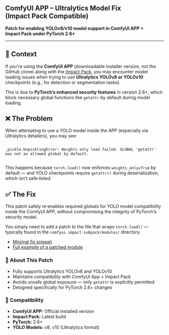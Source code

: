 <section>
  <h1>ComfyUI APP – Ultralytics Model Fix (Impact Pack Compatible)</h1>
  <p><strong>Patch for enabling YOLOv8/v10 model support in ComfyUI APP + Impact Pack under PyTorch 2.6+</strong></p>
  <hr/>

  <h2>📌 Context</h2>
  <p>
    If you're using the <strong>ComfyUI APP</strong> (downloadable installer version, not the GitHub clone)
    along with the
    <a href="https://github.com/ltdrdata/ComfyUI-Impact-Pack" target="_blank" rel="noopener">Impact Pack</a>,
    you may encounter model loading issues when trying to use
    <strong>Ultralytics YOLOv8 or YOLOv10</strong> checkpoints
    (e.g., for detection or segmentation tasks).
  </p>
  <p>
    This is due to <strong>PyTorch’s enhanced security features</strong> in version 2.6+,
    which block necessary global functions like <code>getattr</code> by default during model loading.
  </p>

  <h2>❌ The Problem</h2>
  <p>When attempting to use a YOLO model inside the APP (especially via Ultralytics detailers), you may see:</p>
  <pre><code class="language-python">
_pickle.UnpicklingError: Weights only load failed. GLOBAL 'getattr' was not an allowed global by default.
  </code></pre>
  <p>
    This happens because <code>torch.load()</code> now enforces <code>weights_only=True</code> by default —
    and YOLO checkpoints require <code>getattr()</code> during deserialization, which isn’t safe‑listed.
  </p>

  <h2>✅ The Fix</h2>
  <p>
    This patch safely re‑enables required globals for YOLO model compatibility inside the ComfyUI APP,
    without compromising the integrity of PyTorch’s security model.
  </p>
  <p>
    You simply need to add a patch to the file that wraps <code>torch.load()</code> —
    typically found in the <code>comfyui-impact-subpack/modules/</code> directory.
  </p>
  <ul>
    <li><a href="[🔗 comfyui-impact-ultralytics-patch](https://github.com/1darkmatter/comfyui-app-ultralytics-fix/blob/main/comfyui-impact-ultralytics-patch)">Minimal fix snippet</a></li>
    <li><a href="[📄 full_subcore.py](https://github.com/1darkmatter/comfyui-app-ultralytics-fix/blob/main/full_subcore.py)">Full example of a patched module</a></li>
  </ul>

  <h3>🔐 About This Patch</h3>
  <ul>
    <li>Fully supports Ultralytics YOLOv8 and YOLOv10</li>
    <li>Maintains compatibility with ComfyUI App + Impact Pack</li>
    <li>Avoids unsafe global exposure — only <code>getattr</code> is explicitly permitted</li>
    <li>Designed specifically for PyTorch 2.6+ changes</li>
  </ul>

  <h3>🔧 Compatibility</h3>
  <ul>
    <li><strong>ComfyUI APP:</strong> Official installed version</li>
    <li><strong>Impact Pack:</strong> Latest build</li>
    <li><strong>PyTorch:</strong> 2.6+</li>
    <li><strong>YOLO Models:</strong> v8, v10 (Ultralytics format)</li>
  </ul>
</section>
